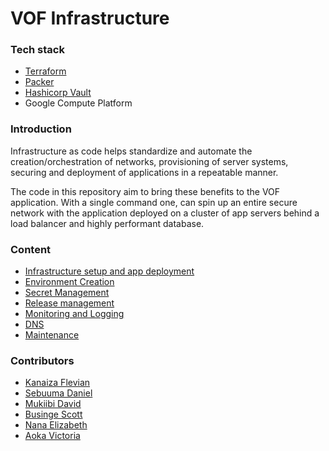 # VOF Infrastructure 


### Tech stack

- [Terraform](https://www.terraform.io)
- [Packer](https://www.packer.io)
- [Hashicorp Vault](https://www.vaultproject.io)
- Google Compute Platform


### Introduction

Infrastructure as code helps standardize and automate the creation/orchestration of networks, provisioning of server systems, securing and deployment of  applications in a repeatable manner.

The code in this repository aim to bring these benefits to the VOF application. With a single command one, can spin up an entire secure network with the application deployed on a cluster of app servers behind a load balancer and highly performant database. 


### Content

- [Infrastructure setup and app deployment](docs/infrastructure.md)
- [Environment Creation](docs/environment.md)
- [Secret Management](docs/secret_management.md)
- [Release management](docs/release.md)
- [Monitoring and Logging](docs/monitoring_logging.md)
- [DNS](docs/dns.md)
- [Maintenance](docs/maintenance.md)

### Contributors

- [Kanaiza Flevian](https://github.com/FlevianK)
- [Sebuuma Daniel](https://www.github.com/Sprojects)
- [Mukiibi David](https://github.com/davidmukiibi)
- [Businge Scott](https://github.com/scott45)
- [Nana Elizabeth](https://github.com/natalie-elizabeth)
- [Aoka Victoria](https://github.com/victoriaaoka)
